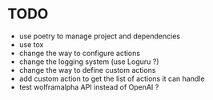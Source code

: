 # TODO

- use poetry to manage project and dependencies
- use tox
- change the way to configure actions
- change the logging system (use Loguru ?)
- change the way to define custom actions
- add custom action to get the list of actions it can handle
- test wolframalpha API instead of OpenAI ?